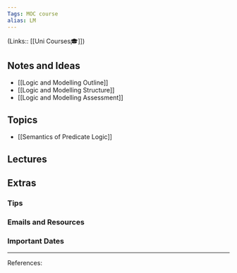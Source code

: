 ```yaml
---
Tags: MOC course 
alias: LM
---
```

(Links:: [[Uni Courses🎓]])
## Notes and Ideas
- [[Logic and Modelling Outline]]
- [[Logic and Modelling Structure]]
- [[Logic and Modelling Assessment]]
## Topics
- [[Semantics of Predicate Logic]]
## Lectures
## Extras
### Tips
### Emails and Resources
### Important Dates
___
References:
